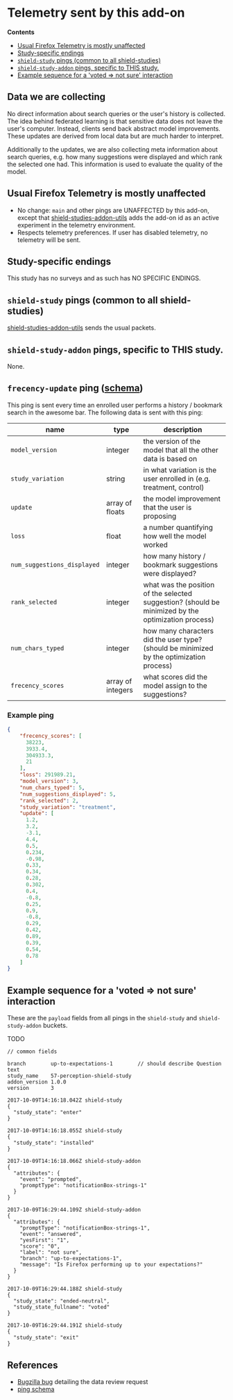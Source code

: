 # Telemetry sent by this add-on

<!-- START doctoc generated TOC please keep comment here to allow auto update -->

<!-- DON'T EDIT THIS SECTION, INSTEAD RE-RUN doctoc TO UPDATE -->

**Contents**

* [Usual Firefox Telemetry is mostly unaffected](#usual-firefox-telemetry-is-mostly-unaffected)
* [Study-specific endings](#study-specific-endings)
* [`shield-study` pings (common to all shield-studies)](#shield-study-pings-common-to-all-shield-studies)
* [`shield-study-addon` pings, specific to THIS study.](#shield-study-addon-pings-specific-to-this-study)
* [Example sequence for a 'voted => not sure' interaction](#example-sequence-for-a-voted--not-sure-interaction)

<!-- END doctoc generated TOC please keep comment here to allow auto update -->

## Data we are collecting

No direct information about search queries or the user's history is collected.
The idea behind federated learning is that sensitive data does not leave the user's computer.
Instead, clients send back abstract model improvements.
These updates are derived from local data but are much harder to interpret.

Additionally to the updates, we are also collecting meta information about search queries, e.g. how many suggestions were displayed and which rank the selected one had.
This information is used to evaluate the quality of the model.

## Usual Firefox Telemetry is mostly unaffected

* No change: `main` and other pings are UNAFFECTED by this add-on, except that [shield-studies-addon-utils](https://github.com/mozilla/shield-studies-addon-utils) adds the add-on id as an active experiment in the telemetry environment.
* Respects telemetry preferences. If user has disabled telemetry, no telemetry will be sent.

## Study-specific endings

This study has no surveys and as such has NO SPECIFIC ENDINGS.

## `shield-study` pings (common to all shield-studies)

[shield-studies-addon-utils](https://github.com/mozilla/shield-studies-addon-utils) sends the usual packets.

## `shield-study-addon` pings, specific to THIS study.

None.

## `frecency-update` ping ([schema](https://github.com/mozilla-services/mozilla-pipeline-schemas/tree/dev/templates/telemetry/frecency-update))

This ping is sent every time an enrolled user performs a history / bookmark search in the awesome bar.
The following data is sent with this ping:

| name                        | type              | description                                                                                         |
|-----------------------------|-------------------|-----------------------------------------------------------------------------------------------------|
| `model_version`             | integer           | the version of the model that all the other data is based on                                        |
| `study_variation`           | string            | in what variation is the user enrolled in (e.g. treatment, control)                                 |
| `update`                    | array of floats   | the model improvement that the user is proposing                                                    |
| `loss`                      | float             | a number quantifying how well the model worked                                                      |
| `num_suggestions_displayed` | integer           | how many history / bookmark suggestions were displayed?                                             |
| `rank_selected`             | integer           | what was the position of the selected suggestion? (should be minimized by the optimization process) |
| `num_chars_typed`           | integer           | how many characters did the user type? (should be minimized by the optimization process)            |
| `frecency_scores`           | array of integers | what scores did the model assign to the suggestions?                                                |

### Example ping

```json
{
    "frecency_scores": [
      38223,
      3933.4,
      304933.3,
      21
    ],
    "loss": 291989.21,
    "model_version": 3,
    "num_chars_typed": 5,
    "num_suggestions_displayed": 5,
    "rank_selected": 2,
    "study_variation": "treatment",
    "update": [
      1.2,
      3.2,
      -3.1,
      4.4,
      0.5,
      0.234,
      -0.98,
      0.33,
      0.34,
      0.28,
      0.302,
      0.4,
      -0.8,
      0.25,
      0.9,
      -0.8,
      0.29,
      0.42,
      0.89,
      0.39,
      0.54,
      0.78
    ]
}
```

## Example sequence for a 'voted => not sure' interaction

These are the `payload` fields from all pings in the `shield-study` and `shield-study-addon` buckets.

TODO

```
// common fields

branch        up-to-expectations-1        // should describe Question text
study_name    57-perception-shield-study
addon_version 1.0.0
version       3

2017-10-09T14:16:18.042Z shield-study
{
  "study_state": "enter"
}

2017-10-09T14:16:18.055Z shield-study
{
  "study_state": "installed"
}

2017-10-09T14:16:18.066Z shield-study-addon
{
  "attributes": {
    "event": "prompted",
    "promptType": "notificationBox-strings-1"
  }
}

2017-10-09T16:29:44.109Z shield-study-addon
{
  "attributes": {
    "promptType": "notificationBox-strings-1",
    "event": "answered",
    "yesFirst": "1",
    "score": "0",
    "label": "not sure",
    "branch": "up-to-expectations-1",
    "message": "Is Firefox performing up to your expectations?"
  }
}

2017-10-09T16:29:44.188Z shield-study
{
  "study_state": "ended-neutral",
  "study_state_fullname": "voted"
}

2017-10-09T16:29:44.191Z shield-study
{
  "study_state": "exit"
}
```

## References

- [Bugzilla bug](https://bugzilla.mozilla.org/show_bug.cgi?id=1462109) detailing the data review request
- [ping schema](https://github.com/mozilla-services/mozilla-pipeline-schemas/tree/dev/templates/telemetry/frecency-update)
